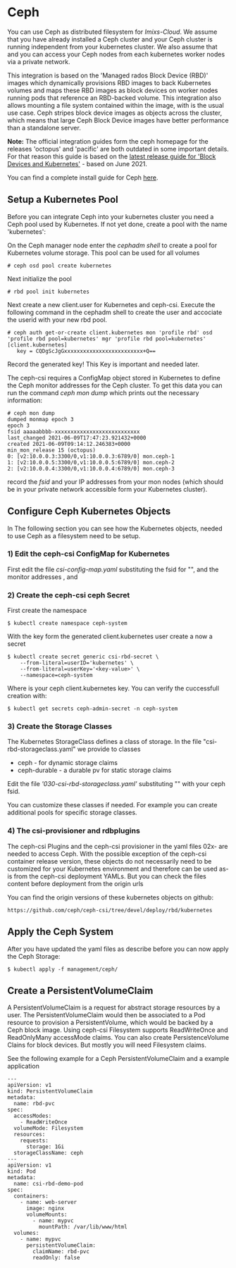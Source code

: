 # Ceph 

You can use Ceph as distributed filesystem for *Imixs-Cloud*. We assume that you have already installed a Ceph cluster and your Ceph cluster is running independent from your kubernetes cluster. We also assume that and you can access your Ceph nodes from each kubernetes worker nodes via a private network. 

This integration is based on the 'Managed rados Block Device (RBD)' images which dynamically provisions RBD images to back Kubernetes volumes and maps these RBD images as block devices on worker nodes running pods that reference an RBD-backed volume. This integration also allows mounting a file system contained within the image, with is the usual use case. Ceph stripes block device images as objects across the cluster, which means that large Ceph Block Device images have better performance than a standalone server. 


**Note:** The official integration guides form the ceph homepage for the releases 'octopus' and 'pacific' are both outdated in some important details. For that reason this guide is based on the [latest release guide for 'Block Devices and Kubernetes'](https://docs.ceph.com/en/latest/rbd/rbd-kubernetes/) - based on June 2021.

You can find a complete install guide for Ceph [here](https://ralph.blog.imixs.com/2020/04/14/ceph-octopus-running-on-debian-buster/).


## Setup a Kubernetes Pool 

Before you can integrate Ceph into your kubernetes cluster you need a Ceph pool used by Kubernetes. If not yet done, create a pool with the name 'kubernetes': 

On the Ceph manager node enter the *cephadm shell* to create a pool for Kubernetes volume storage. This pool can be used for all volumes

	# ceph osd pool create kubernetes

Next initialize the pool

	# rbd pool init kubernetes

Next create a new client.user for Kubernetes and ceph-csi. Execute the following command in the cephadm shell to create the user and accociate the userid with your new rbd pool. 

	# ceph auth get-or-create client.kubernetes mon 'profile rbd' osd 'profile rbd pool=kubernetes' mgr 'profile rbd pool=kubernetes'
	[client.kubernetes]
	   key = CQDgScJgGxxxxxxxxxxxxxxxxxxxxxxxxx+Q==

Record the generated key! This Key is important and needed later.

The ceph-csi requires a ConfigMap object stored in Kubernetes to define the Ceph monitor addresses for the Ceph cluster. To get this data you can run the command *ceph mon dump* which prints out the necessary information:

	# ceph mon dump
	dumped monmap epoch 3
	epoch 3
	fsid aaaaabbbb-xxxxxxxxxxxxxxxxxxxxxxxxxxx
	last_changed 2021-06-09T17:47:23.921432+0000
	created 2021-06-09T09:14:12.246383+0000
	min_mon_release 15 (octopus)
	0: [v2:10.0.0.3:3300/0,v1:10.0.0.3:6789/0] mon.ceph-1
	1: [v2:10.0.0.5:3300/0,v1:10.0.0.5:6789/0] mon.ceph-2
	2: [v2:10.0.0.4:3300/0,v1:10.0.0.4:6789/0] mon.ceph-3

record the *fsid* and your IP addresses from your mon nodes (which should be in your private network accessible form your Kubernetes cluster).



## Configure Ceph Kubernetes Objects

In The following section you can see how the Kubernetes objects, needed to use Ceph as a filesystem need to be setup.
	
### 1) Edit the ceph-csi ConfigMap for Kubernetes

First edit the file *csi-config-map.yaml* substituting the fsid for "<clusterID>", and the monitor addresses <IP-ADDRESS-1>, <IP-ADDRESS-2> and <IP-ADDRESS-3>


### 2) Create the ceph-csi ceph Secret

First create the namespace

	$ kubectl create namespace ceph-system

With the key form the generated client.kubernetes user create a now a secret 

	$ kubectl create secret generic csi-rbd-secret \
	    --from-literal=userID='kubernetes' \
	    --from-literal=userKey='<key-value>' \
	    --namespace=ceph-system	    

Where <key-value> is your ceph client.kubernetes key. You can verify the cuccessfull creation with:

	$ kubectl get secrets ceph-admin-secret -n ceph-system 



### 3) Create the Storage Classes

The Kubernetes StorageClass defines a class of storage. In the file "csi-rbd-storageclass.yaml" we provide to classes

 - ceph - for  dynamic storage claims
 - ceph-durable -  a durable pv for static storage claims 

Edit the file *'030-csi-rbd-storageclass.yaml'*  substituting "<clusterID>" with your ceph fsid.

You can customize these classes if needed. For example you can create additional pools for specific storage classes. 


### 4) The csi-provisioner and rdbplugins

The ceph-csi Plugins and the ceph-csi provisioner in the yaml files 02x- are needed to access Ceph.  With the possible exception of the ceph-csi container release version, these objects do not necessarily need to be customized for your Kubernetes environment and therefore can be used as-is from the ceph-csi deployment YAMLs. But you can check the files content before deployment from the origin urls

You can find the origin versions of these kubernetes objects on github:

	https://github.com/ceph/ceph-csi/tree/devel/deploy/rbd/kubernetes
	

## Apply the Ceph System

After you have updated the yaml files as describe before you can now apply the Ceph Storage:

	$ kubectl apply -f management/ceph/


## Create a PersistentVolumeClaim
	
A PersistentVolumeClaim is a request for abstract storage resources by a user. The PersistentVolumeClaim would then be associated to a Pod resource to provision a PersistentVolume, which would be backed by a Ceph block image. 
Using ceph-csi Filesystem  supports ReadWriteOnce and ReadOnlyMany accessMode claims. You can also create PersistenceVolume Clains for block devices. But mostly you will need Filesystem claims. 

See the following example for a Ceph PersistentVolumeClaim and a example application

	---
	apiVersion: v1
	kind: PersistentVolumeClaim
	metadata:
	  name: rbd-pvc
	spec:
	  accessModes:
	    - ReadWriteOnce
	  volumeMode: Filesystem
	  resources:
	    requests:
	      storage: 1Gi
	  storageClassName: ceph
	---
	apiVersion: v1
	kind: Pod
	metadata:
	  name: csi-rbd-demo-pod
	spec:
	  containers:
	    - name: web-server
	      image: nginx
	      volumeMounts:
	        - name: mypvc
	          mountPath: /var/lib/www/html
	  volumes:
	    - name: mypvc
	      persistentVolumeClaim:
	        claimName: rbd-pvc
	        readOnly: false
        







	